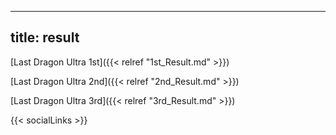 
---
title: result
---

[Last Dragon Ultra 1st]({{< relref "1st_Result.md" >}}) 


[Last Dragon Ultra 2nd]({{< relref "2nd_Result.md" >}}) 


[Last Dragon Ultra 3rd]({{< relref "3rd_Result.md" >}}) 

{{< socialLinks >}}

